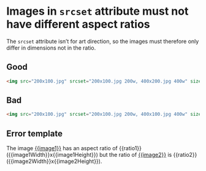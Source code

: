 # Images in `srcset` attribute must not have different aspect ratios

The `srcset` attribute isn’t for art direction, so the images must therefore only differ in dimensions not in the ratio.

## Good

```html
<img src="200x100.jpg" srcset="200x100.jpg 200w, 400x200.jpg 400w" sizes="200px">
```

## Bad

```html
<img src="200x100.jpg" srcset="200x100.jpg 200w, 400x100.jpg 400w" sizes="200px">
```

## Error template

The image [{{image1}}]({{image1Url}}) has an aspect ratio of {{ratio1}} ({{image1Width}}x{{image1Height}}) but the ratio of [{{image2}}]({{image2Url}}) is {{ratio2}} ({{image2Width}}x{{image2Height}}).
